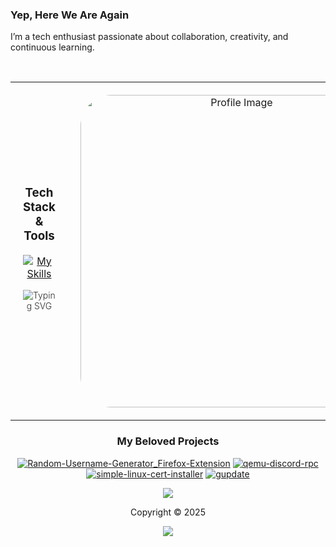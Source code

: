 <h3>Yep, Here We Are Again</h3>
<p>I’m a tech enthusiast passionate about collaboration, creativity, and continuous learning.</p>
<br>

<div align="center">
  <table style="width: 100%; border: none;">
    <tr>
      <td style="text-align: center; vertical-align: middle; padding: 20px;">
<h3>Tech Stack & Tools</h3>
        
[![My Skills](https://skillicons.dev/icons?i=bash,html,git,css,js,arduino,bootstrap,blender,cloudflare,gitlab,mysql,nodejs,php,py,wordpress,raspberrypi,androidstudio,bsd,arch,debian,linux,dotnet,cs,ps&perline=8)](https://skillicons.dev)
        <p style="font-size: 14px; font-weight: 300; opacity: 0.9;"> ![Typing SVG](https://readme-typing-svg.demolab.com?font=Playwrite+US+Trad&pause=1200&color=2F81F7&width=435&lines=Code+belongs+to+everyone%2C+Freedom+too.) </p>
        <div align="left">
</div> <br>
      </td>
      <td style="text-align: center; vertical-align: middle; width: 200px; padding: 20px;">
        <img src="https://github.com/user-attachments/assets/c04957c5-68bc-4d82-9fb6-d479b555c2ff" alt="Profile Image" style="width: 500px; height: auto; border-radius: 50px;">
      </td>
    </tr>
  </table>
  
</div>


<div align="center">

### My Beloved Projects
[![Random-Username-Generator_Firefox-Extension](https://github-readme-stats.vercel.app/api/pin/?username=qubixq&repo=Random-Username-Generator_Firefox-Extension&theme=dark)](https://github.com/qubixq/Random-Username-Generator_Firefox-Extension)
[![qemu-discord-rpc](https://github-readme-stats.vercel.app/api/pin/?username=qubixq&repo=qemu-discord-rpc&theme=dark)](https://github.com/qubixq/qemu-discord-rpc)
[![simple-linux-cert-installer](https://github-readme-stats.vercel.app/api/pin/?username=qubixq&repo=simple-linux-cert-installer&theme=dark)](https://github.com/qubixq/simple-linux-cert-installer)
[![gupdate](https://github-readme-stats.vercel.app/api/pin/?username=qubixq&repo=gupdate&theme=dark)](https://github.com/qubixq/gupdate)

</div>
<p align="center">
	<img src="https://github.com/user-attachments/assets/bf739a1a-c6ba-4827-8595-258fbb382a88" />
</p>
<p align="center">
	Copyright &copy; 2025
</p>
<p align="center">
  <img src="https://visitor-badge.laobi.icu/badge?page_id=qubixq.qubixq&left_color=black&right_color=mediumpurple"  />
</p>
